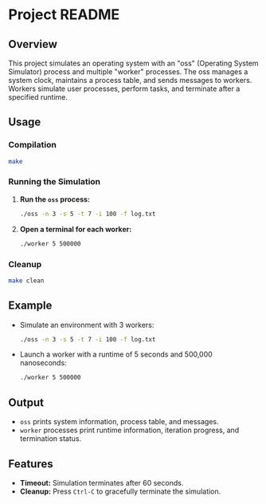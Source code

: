 # Project README

## Overview

This project simulates an operating system with an "oss" (Operating System Simulator) process and multiple "worker" processes. The oss manages a system clock, maintains a process table, and sends messages to workers. Workers simulate user processes, perform tasks, and terminate after a specified runtime.

## Usage

### Compilation

```bash
make
```

### Running the Simulation

1. **Run the `oss` process:**

   ```bash
   ./oss -n 3 -s 5 -t 7 -i 100 -f log.txt
   ```

2. **Open a terminal for each worker:**

   ```bash
   ./worker 5 500000
   ```

### Cleanup

```bash
make clean
```

## Example

- Simulate an environment with 3 workers:

   ```bash
   ./oss -n 3 -s 5 -t 7 -i 100 -f log.txt
   ```

- Launch a worker with a runtime of 5 seconds and 500,000 nanoseconds:

   ```bash
   ./worker 5 500000
   ```

## Output

- `oss` prints system information, process table, and messages.
- `worker` processes print runtime information, iteration progress, and termination status.


## Features

- **Timeout:** Simulation terminates after 60 seconds.
- **Cleanup:** Press `Ctrl-C` to gracefully terminate the simulation.


